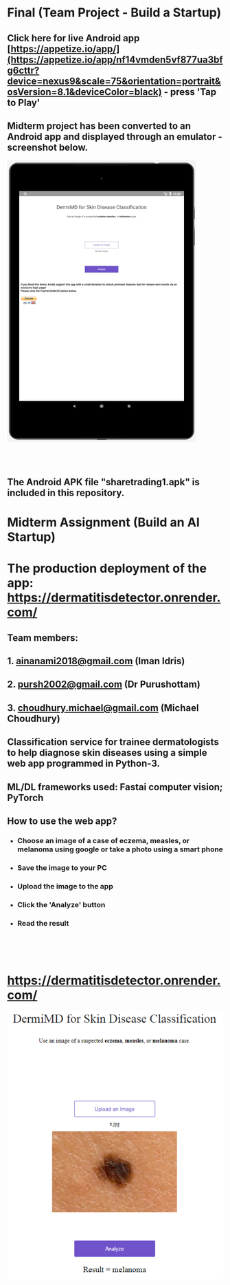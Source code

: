 # Final (Team Project - Build a Startup)

## Click here for live Android app [https://appetize.io/app/](https://appetize.io/app/nf14vmden5vf877ua3bfg6cttr?device=nexus9&scale=75&orientation=portrait&osVersion=8.1&deviceColor=black) - press 'Tap to Play'

## Midterm project has been converted to an Android app and displayed through an emulator - screenshot below.

 ![Tux, the Linux mascot](dermatitisdetector_snapshot.PNG)
 
 
 <br>
 <br>
 
 ## The Android APK file "sharetrading1.apk" is included in this repository.
 






# Midterm Assignment (Build an AI Startup)

# The production deployment of the app: https://dermatitisdetector.onrender.com/

## Team members: 
## 1. ainanami2018@gmail.com (Iman Idris)
## 2. pursh2002@gmail.com (Dr Purushottam)
## 3. choudhury.michael@gmail.com (Michael Choudhury)

## Classification service for trainee dermatologists to help diagnose skin diseases using a simple web app programmed in Python-3.
## ML/DL frameworks used: Fastai computer vision; PyTorch

## How to use the web app?
- ### Choose an image of a case of eczema, measles, or melanoma using google or take a photo using a smart phone
- ### Save the image to your PC
- ### Upload the image to the app
- ### Click the 'Analyze' button
- ### Read the result

<br> <br> <br>

# https://dermatitisdetector.onrender.com/

![ ](x.PNG)

